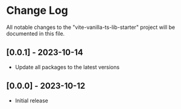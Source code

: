 # Change Log

All notable changes to the "vite-vanilla-ts-lib-starter" project will be documented in this file.

## [0.0.1] - 2023-10-14

-   Update all packages to the latest versions

## [0.0.0] - 2023-10-12

-   Initial release
